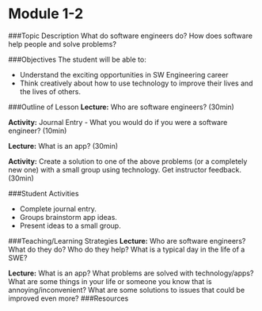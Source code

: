 # Module 1-2

###Topic Description
What do software engineers do? How does software help people and solve problems?

###Objectives
The student will be able to:
- Understand the exciting opportunities in SW Engineering career
- Think creatively about how to use technology to improve their lives and the lives of others.

###Outline of Lesson
**Lecture:** Who are software engineers? (30min)

**Activity:** Journal Entry - What you would do if you were a software engineer? (10min)

**Lecture:** What is an app? (30min)

**Activity:** Create a solution to one of the above problems (or a completely new one) with a small group using technology. Get instructor feedback. (30min)

###Student Activities
- Complete journal entry.
- Groups brainstorm app ideas.
- Present ideas to a small group.

###Teaching/Learning Strategies
**Lecture:** Who are software engineers? What do they do? Who do they help? What is a typical day in the life of a SWE?

**Lecture:** What is an app? What problems are solved with technology/apps? What are some things in your life or someone you know that is annoying/inconvenient? What are some solutions to issues that could be improved even more?
###Resources

